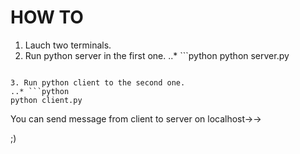 # HOW TO

1. Lauch two terminals.
2. Run python server in the first one.
..* ```python
python server.py
```

3. Run python client to the second one.
..* ```python
python client.py
```
You can send message from client to server on localhost→→

;)
